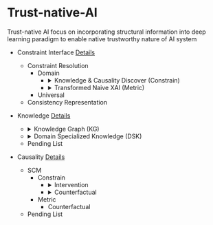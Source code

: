 # Trust-native-AI
Trust-native AI focus on incorporating structural information into deep learning paradigm to enable native trustworthy nature of AI system

* Constraint Interface [Details](ConstraintInterface.md "The interface for trust-Native-AI framework to obtain domain-specific or universal trustworthy constraints, providing consistency representation, constraint resolution and other functions")
  * Constraint Resolution
    * Domain
      * <details><summary>Knowledge & Causality Discover (Constrain)</summary>
         - Knowledge form Neural Language<br>
         - Knowledge Graph Discover<br>
         - Causality Discover
        </details>
      * <details><summary>Transformed Naive XAI (Metric)</summary>
         - 
        </details>
    * Universal
  * Consistency Representation

* Knowledge [Details](Knowledge.md "As one of the base solutions of the trust-Native-AI framework, providing solutions for different forms of knowledge as 'Constrain' and 'Metric' in the trustworthy AI process")
  * <details><summary>Knowledge Graph (KG)</summary>
     - Constrain<br>
     - Metric
    </details>
  * <details><summary>Domain Specialized Knowledge (DSK)</summary>
     - Constrain
    </details>
  * Pending List

* Causality [Details](Causality.md "As one of the base solutions for the trust-Native-AI framework, providing solutions for introducing causal inference methods and structural causation into the deep learning process")
  * SCM
    * Constrain
      * <details><summary>Intervention</summary>
         - Deconfounder<br>
         - Track prediction & Reasoning
        </details>
      * <details><summary>Counterfactual</summary>
         - 
        </details>
    * Metric
      * Counterfactual
  * Pending List
